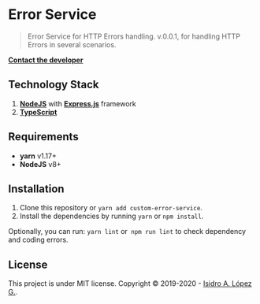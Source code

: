 # Error Service
> Error Service for HTTP Errors handling. v.0.0.1, for handling HTTP Errors in several scenarios.

<p align="center">

[**Contact the developer**](mailto:me@ialopezg.com)
</p>

## Technology Stack

1. **[NodeJS](https://nodejs.org/en/)** with **[Express.js](http://expressjs.com/)** framework
2. **[TypeScript](https://www.typescriptlang.org/)**

## Requirements

- **yarn** v1.17+
- **NodeJS** v8+

## Installation

1. Clone this repository or `yarn add custom-error-service`.
2. Install the dependencies by running `yarn` or `npm install`.

Optionally, you can run: `yarn lint` or` npm run lint` to check dependency and coding errors.

## License

This project is under MIT license. Copyright ©  2019-2020 - [Isidro A. López G.](https://ialopezg.com).
